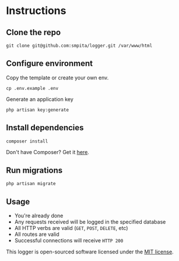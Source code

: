 # Instructions

## Clone the repo

```
git clone git@github.com:smpita/logger.git /var/www/html
```

## Configure environment

Copy the template or create your own env.

```
cp .env.example .env
```

Generate an application key

```
php artisan key:generate
```

## Install dependencies

```
composer install
```

Don't have Composer? Get it [here](https://getcomposer.org/download/).

## Run migrations

```
php artisan migrate
```

## Usage

-   You're already done
-   Any requests received will be logged in the specified database
-   All HTTP verbs are valid (`GET`, `POST`, `DELETE`, etc)
-   All routes are valid
-   Successful connections will receive `HTTP 200`

This logger is open-sourced software licensed under the [MIT license](https://opensource.org/licenses/MIT).
